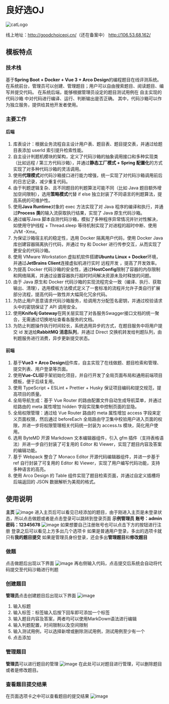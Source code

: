 # 良好选OJ
![catLogo](https://github.com/LeungHoHin/goodchoiceoj-backend/assets/114863160/7b09a252-f3aa-44f9-b4eb-f912652d349c)

线上地址：<http://goodchoiceoj.cn/>（还在备案中）
          <http://106.53.68.162/>

## 模板特点

### 技术栈

基于**Spring Boot + Docker + Vue 3 + Arco Design**的编程题目在线评测系统。
在系统前台，管理员可以创建、管理题目；用户可以自由搜索题目、阅读题目、编写并提交代码。
在系统后端，能够根据管理员设定的题目测试用例在 自主实现的代码沙箱 中对代码进行编译、运行、判断输出是否正确。
其中，代码沙箱可以作为独立服务，提供给其他开发者使用。

### 主要工作

#### 后端
1. 库表设计：根据业务流程自主设计用户表、题目表、题目提交表，并通过给题目表添加 userId 索引提升检索性能。
2. 自主设计判题机模块的架构，定义了代码沙箱的抽象调用接口和多种实现类（比如远程 / 第三方代码沙箱），并通过**静态工厂模式 + Spring 配置化**的方式实现了对多种代码沙箱的灵活调用。
3. 使用**代理模式**对代码沙箱接口进行能力增强，统一实现了对代码沙箱调用前后的日志记录，减少重复代码。
4. 由于判题逻辑复杂、且不同题目的判题算法可能不同（比如 Java 题目额外增加空间限制），选用**策略模式**代替 if else 独立封装了不同语言的判题算法，提高系统的可维护性。
5. 使用**Java Runtime**对象的 exec 方法实现了对 Java 程序的编译和执行，并通过**Process 类**的输入流获取执行结果，实现了 Java 原生代码沙箱。
6. 通过编写Java 脚本自测代码沙箱，模拟了多种程序异常情况并针对性解决，如使用守护线程 + Thread.sleep 等待机制实现了对进程的超时中断、使用 JVM -Xmx。
7. 为保证沙箱宿主机的稳定性，选用 Docker 隔离用户代码，使用 Docker Java 库创建容器隔离执行代码，并通过 tty 和 Docker 进行传参交互，从而实现了更安全的代码沙箱。
8. 使用 VMware Workstation 虚拟机软件搭建**Ubuntu Linux + Docker**环境，并通过**JetBrains Client**连接虚拟机进行实时 远程开发 ，提高了开发效率。
9. 为提高 Docker 代码沙箱的安全性，通过**HostConfig**限制了容器的内存限制和网络隔离，并通过设置容器执行超时时间解决资源未及时释放的问题。
10. 由于 Java 原生和 Docker 代码沙箱的实现流程完全一致（编译、执行、获取输出、清理），选用模板方法模式定义了一套标准的流程并允许子类自行扩展部分流程，提高代码一致性并大幅简化冗余代码。
11. 为防止用户恶意请求代码沙箱服务，给调用方分配签名密钥，并通过校验请求头中的密钥保证了 API 调用安全。
12. 使用**Knife4j Gateway**在网关层实现了对各服务Swagger接口文档的统一聚合，无需通过切换地址查看各服务的文档。
13. 为防止判题操作执行时间较长，系统选用异步的方式，在题目服务中将用户提交 id 发送给**RabbitMQ 消息队列**，并通过 Direct 交换机转发给判题队列，由判题服务进行消费，异步更新提交状态。

#### 前端
1. 基于**Vue3 + Arco Design**组件库，自主实现了在线做题、题目检索和管理、提交列表、用户登录等页面。
2. 使用**Vue-CLI**脚手架初始化项目，并自行开发了全局页面布局和通用前端项目模板，便于后续复用。
3. 使用 TypeScript + ESLint + Prettier + Husky 保证项目编码和提交规范，提高项目的质量。
4. 全局导航生成：基于 Vue Router 的路由配置文件自动生成导航菜单，并通过给路由的 meta 属性增加 hidden 字段实现集中控制页面的显隐。
5. 全局权限管理：通过给 Vue Router 路由的 meta 属性增加 access 字段来定义页面权限，然后通过 beforeEach 全局路由守卫集中校验用户进入页面的权限，并进一步将权限管理相关代码统一封装为 access.ts 模块，简化用户使用。
6. 选用 ByteMD 开源 Markdown 文本编辑器组件，引入 gfm 插件（支持表格语法）并进一步自行封装了可复用的 Editor 和 Viewer，实现了题目内容及答案的编辑功能。
7. 基于 Webpack 整合了 Monaco Editor 开源代码编辑器组件，并进一步基于 ref 自行封装了可复用的 Editor 和 Viewer，实现了用户编写代码功能，支持多种语言的高亮。
8. 使用 Arco Design 的 Table 组件实现了题目检索页面，并通过自定义插槽将后端返回的 JSON 数据解析为美观的格式。


## 使用说明
**主页**
![image](https://github.com/LeungHoHin/goodchoiceoj-backend/assets/114863160/c30c6de1-6163-4c17-a02e-c91d099782ff)
进入主页后可以看见已经添加的题目，由于刚进入主页是未登录状态，所以点击做题或者是点击登录可以跳转到登录页面
**示例管理员**
**账号：admin**
**密码：12345678**
![image](https://github.com/LeungHoHin/goodchoiceoj-backend/assets/114863160/75249775-3d8e-4e8c-8830-81e9d9e8e931)
如果想要自己注册账号也可以点击下方的按钮进行注册
登录之后可以看见上方多出几个选项卡
如果是普通用户登录，多出的选项卡就只有**我的题目提交**
如果是管理员身份登录，还会多出**管理题目**和**修改题目**

### 做题
点击做题后出现以下界面
![image](https://github.com/LeungHoHin/goodchoiceoj-backend/assets/114863160/1264aacd-f911-4549-a072-739f2489763c)
再右侧输入代码，点击提交后系统会自动将代码提交至代码沙箱进行判题

### 创建题目
**管理员**点击创建题目后出现以下界面
![image](https://github.com/LeungHoHin/goodchoiceoj-backend/assets/114863160/d8e7f29c-b2b0-4f21-bb9f-38af714ab81b)
1. 输入标题
2. 输入标签：标签输入后按下回车即可添加一个标签
3. 输入题目内容及答案，两者均可以使用MarkDown语法进行编辑
4. 输入判题配置，时间限制以及空间限制
5. 输入测试用例，可以选择新增或删除测试用例，测试用例至少有一个
6. 点击添加

### 管理题目
**管理员**可以进行题目的管理
![image](https://github.com/LeungHoHin/goodchoiceoj-backend/assets/114863160/f2ca7566-a893-4836-a2b6-938a2f52b305)
在此处可以对题目进行管理，可以删除题目或者是修改题目。

### 查看题目提交结果
在页面选项卡之中可以查看题目的提交结果
![image](https://github.com/LeungHoHin/goodchoiceoj-backend/assets/114863160/fadc29c0-10e5-4495-8e7a-aa9ea3206e8a)


